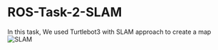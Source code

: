 # ROS-Task-2-SLAM

In this task, We used Turtlebot3 with SLAM approach to create a map
![SLAM](https://github.com/Abdullah-BS/ROS-Task-2-SLAM/assets/139412761/45b00f69-06cc-47b3-a532-4de81f23140f)
